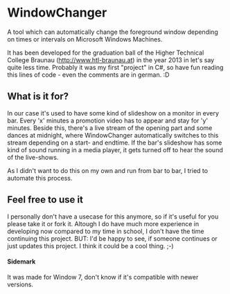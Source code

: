 # WindowChanger
A tool which can automatically change the foreground window depending on times or intervals on Microsoft Windows Machines.

It has been developed for the graduation ball of the Higher Technical College Braunau (http://www.htl-braunau.at) in the year 2013 in let's say quite less time. 
Probably it was my first "project" in C#, so have fun reading this lines of code - even the comments are in german. :D

## What is it for?
In our case it's used to have some kind of slideshow on a monitor in every bar. Every 'x' minutes a promotion video has to appear
and stay for 'y' minutes. Beside this, there's a live stream of the opening part and some dances at midnight, where WindowChanger automatically
switches to this stream depending on a start- and endtime. If the bar's slideshow has some kind of sound running in a media player,
it gets turned off to hear the sound of the live-shows.

As I didn't want to do this on my own and run from bar to bar, I tried to automate this process.

## Feel free to use it
I personally don't have a usecase for this anymore, so if it's useful for you please take it or fork it. 
Altough I do have much more experience in developing now compared to my time in school, I don't have the time continuing this project.
BUT: I'd be happy to see, if someone continues or just updates this project. I think it could be a cool thing. ;-)

#### Sidemark
It was made for Window 7, don't know if it's compatible with newer versions.
